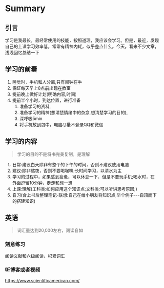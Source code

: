 # Summary

## 引言

学习是我最长，最经常使用的技能，按照道理，我应该会学习。但是，最近，发现自己的上课学习效率低，常常有精神内耗，似乎差点什么。今天，看来不少文章，浅浅回忆总结一下

## 学习的前奏

1. 睡觉时，手机和人分离,只有闹钟在手
2. 保证每天早上8点前出现在教室
3. 提前晚上做好计划(明确内容,时间)
4. 提前半个小时，到达位置，进行准备
   1. 准备学习的资料,
   2. 准备学习的精神(想清楚情绪中的杂念,想清楚学习的目的),
   3. 深呼吸5min
   4. 将手机放到包中，电脑尽量不登录QQ和微信

## 学习的内容

> 学习的目的不是将书完美复制，是理解

1. 日常:建议白天除非有整个的下午的时间，否则不建议使用电脑
2. 建议:除非熬夜，否则不要喝咖啡;长时间学习，以清水为主
3. 学习的过程中，如果感到疲惫，可以休息一下，但是不要玩手机;喝水时，在外面逗留10分钟，走走和想一想
4. 上课:理解(工科类:如何应用这个知识点;文科类:可以听讲思考原因;)
5. 自习(合上书后整理笔记-联想:自己在给小朋友将知识点,举个例子---自顶而下的搭建知识)

## 英语

> 词汇量达到20,000左右，阅读自如

### 刻意练习

阅读文献和六级阅读，积累词汇

### 听博客或者视频

https://www.scientificamerican.com/

